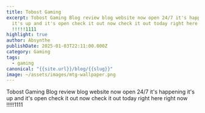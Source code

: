 ```yaml
---
title: Tobost Gaming
excerpt: Tobost Gaming Blog review blog website now open 24/7 it's happening
  it's up and it's open check it out now check it out today right here right now
  !!!!!1111
highlight: true
author: Absynthe
publishDate: 2025-01-03T22:11:00.000Z
category: Gaming
tags:
  - gaming
canonical: "{{site.url}}/blog/{{slug}}"
image: ~/assets/images/mtg-wallpaper.png
---
```

Tobost Gaming Blog review blog website now open 24/7 it's happening it's up and it's open check it out now check it out today right here right now !!!!!1111
